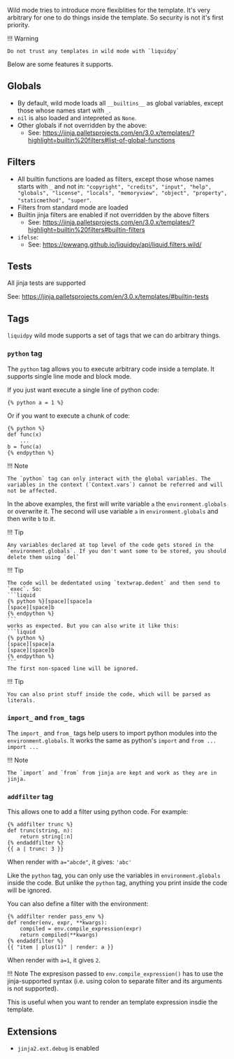 Wild mode tries to introduce more flexiblities for the template. It's very arbitrary for one to do things inside the template. So security is not it's first priority.

!!! Warning

    Do not trust any templates in wild mode with `liquidpy`

Below are some features it supports.

## Globals

- By default, wild mode loads all `__builtins__` as global variables, except those whose names start with `_`.
- `nil` is also loaded and intepreted as `None`.
- Other globals if not overridden by the above:
    - See: https://jinja.palletsprojects.com/en/3.0.x/templates/?highlight=builtin%20filters#list-of-global-functions

## Filters

- All builtin functions are loaded as filters, except those whose names starts with `_` and not in: `"copyright", "credits", "input", "help", "globals", "license", "locals", "memoryview", "object", "property", "staticmethod", "super"`.
- Filters from standard mode are loaded
- Builtin jinja filters are enabled if not overridden by the above filters
    - See: https://jinja.palletsprojects.com/en/3.0.x/templates/?highlight=builtin%20filters#builtin-filters
- `ifelse`:
    - See: https://pwwang.github.io/liquidpy/api/liquid.filters.wild/

## Tests

All jinja tests are supported

See: https://jinja.palletsprojects.com/en/3.0.x/templates/#builtin-tests

## Tags

`liquidpy` wild mode supports a set of tags that we can do arbitrary things.

### `python` tag

The `python` tag allows you to execute arbitrary code inside a template. It supports single line mode and block mode.

If you just want execute a single line of python code:

```liquid
{% python a = 1 %}
```

Or if you want to execute a chunk of code:
```liquid
{% python %}
def func(x)
    ...
b = func(a)
{% endpython %}
```

!!! Note

    The `python` tag can only interact with the global variables. The variables in the context (`Context.vars`) cannot be referred and will not be affected.

In the above examples, the first will write variable `a` the `environment.globals` or overwrite it.
The second will use variable `a` in `environment.globals` and then write `b` to it.

!!! Tip

    Any variables declared at top level of the code gets stored in the `environment.globals`. If you don't want some to be stored, you should delete them using `del`

!!! Tip

    The code will be dedentated using `textwrap.dedent` and then send to `exec`. So:
    ```liquid
    {% python %}[space][space]a
    [space][space]b
    {% endpython %}
    ```
    works as expected. But you can also write it like this:
    ```liquid
    {% python %}
    [space][space]a
    [space][space]b
    {% endpython %}
    ```
    The first non-spaced line will be ignored.

!!! Tip

    You can also print stuff inside the code, which will be parsed as literals.

### `import_` and `from_` tags

The `import_` and `from_` tags help users to import python modules into the `environment.globals`.
It works the same as python's `import` and `from ... import ...`

!!! Note

    The `import` and `from` from jinja are kept and work as they are in jinja.

### `addfilter` tag

This allows one to add a filter using python code. For example:

```liquid
{% addfilter trunc %}
def trunc(string, n):
    return string[:n]
{% endaddfilter %}
{{ a | trunc: 3 }}
```
When render with `a="abcde"`, it gives: `'abc'`

Like the `python` tag, you can only use the variables in `environment.globals` inside the code.
But unlike the `python` tag, anything you print inside the code will be ignored.

You can also define a filter with the environment:

```liquid
{% addfilter render pass_env %}
def render(env, expr, **kwargs):
    compiled = env.compile_expression(expr)
    return compiled(**kwargs)
{% endaddfilter %}
{{ "item | plus(1)" | render: a }}
```

When render with `a=1`, it gives `2`.

!!! Note
    The expresison passed to `env.compile_expression()` has to use the jinja-supported syntax (i.e. using colon to separate filter and its arguments is not supported).

This is useful when you want to render an template expression insdie the template.

## Extensions

- `jinja2.ext.debug` is enabled
